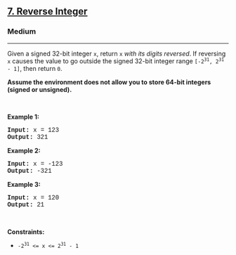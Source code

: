 <h2><a href="https://leetcode.com/problems/reverse-integer/">7. Reverse Integer</a></h2><h3>Medium</h3><hr><div><p>Given a signed 32-bit integer <code style="font-family: monospace, Bangla295, sans-serif;">x</code>, return <code style="font-family: monospace, Bangla295, sans-serif;">x</code><em> with its digits reversed</em>. If reversing <code style="font-family: monospace, Bangla295, sans-serif;">x</code> causes the value to go outside the signed 32-bit integer range <code style="font-family: monospace, Bangla295, sans-serif;">[-2<sup>31</sup>, 2<sup>31</sup> - 1]</code>, then return <code style="font-family: monospace, Bangla295, sans-serif;">0</code>.</p>

<p><strong>Assume the environment does not allow you to store 64-bit integers (signed or unsigned).</strong></p>

<p>&nbsp;</p>
<p><strong class="example">Example 1:</strong></p>

<pre style="font-family: SFMono-Regular, Consolas, &quot;Liberation Mono&quot;, Menlo, Courier, monospace, Bangla295, sans-serif;"><strong>Input:</strong> x = 123
<strong>Output:</strong> 321
</pre>

<p><strong class="example">Example 2:</strong></p>

<pre style="font-family: SFMono-Regular, Consolas, &quot;Liberation Mono&quot;, Menlo, Courier, monospace, Bangla295, sans-serif;"><strong>Input:</strong> x = -123
<strong>Output:</strong> -321
</pre>

<p><strong class="example">Example 3:</strong></p>

<pre style="font-family: SFMono-Regular, Consolas, &quot;Liberation Mono&quot;, Menlo, Courier, monospace, Bangla295, sans-serif;"><strong>Input:</strong> x = 120
<strong>Output:</strong> 21
</pre>

<p>&nbsp;</p>
<p><strong>Constraints:</strong></p>

<ul>
	<li><code style="font-family: monospace, Bangla295, sans-serif;">-2<sup>31</sup> &lt;= x &lt;= 2<sup>31</sup> - 1</code></li>
</ul>
</div>